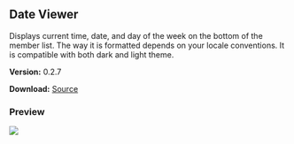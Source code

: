 ## Date Viewer
Displays current time, date, and day of the week on the bottom of the member list. The way it is formatted depends on your locale conventions. It is compatible with both dark and light theme.

**Version:** 0.2.7

**Download:** [Source](https://github.com/ezeholz/BDStuff/blob/master/Plugins/dateViewer/dateViewer.plugin.js)

### Preview
![](https://i.imgur.com/2G3joqr.png)

